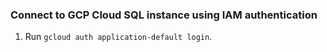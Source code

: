 ### Connect to GCP Cloud SQL instance using IAM authentication

1. Run `gcloud auth application-default login`.
